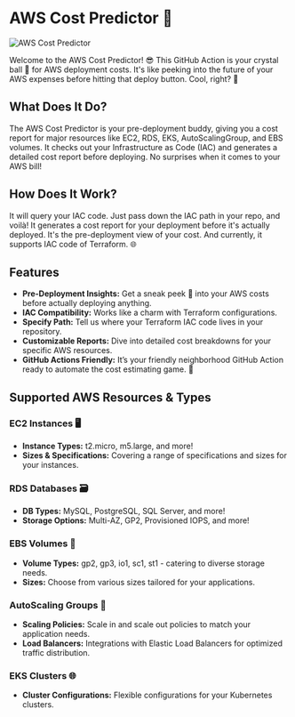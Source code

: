 # AWS Cost Predictor 🚀

![AWS Cost Predictor](https://github.com/salim8898/Images/blob/main/pngwing.com.png)

Welcome to the AWS Cost Predictor! 😎 This GitHub Action is your crystal ball 🔮 for AWS deployment costs. It's like peeking into the future of your AWS expenses before hitting that deploy button. Cool, right? 🌟

## What Does It Do?

The AWS Cost Predictor is your pre-deployment buddy, giving you a cost report for major resources like EC2, RDS, EKS, AutoScalingGroup, and EBS volumes. It checks out your Infrastructure as Code (IAC) and generates a detailed cost report before deploying. No surprises when it comes to your AWS bill! 

## How Does It Work?

It will query your IAC code. Just pass down the IAC path in your repo, and voilà! It generates a cost report for your deployment before it's actually deployed. It's the pre-deployment view of your cost. And currently, it supports IAC code of Terraform. 🌐

## Features

- **Pre-Deployment Insights:** Get a sneak peek 👀 into your AWS costs before actually deploying anything.
- **IAC Compatibility:** Works like a charm with Terraform configurations.
- **Specify Path:** Tell us where your Terraform IAC code lives in your repository.
- **Customizable Reports:** Dive into detailed cost breakdowns for your specific AWS resources.
- **GitHub Actions Friendly:** It’s your friendly neighborhood GitHub Action ready to automate the cost estimating game. 🤖

## Supported AWS Resources & Types

### EC2 Instances 🖥️

- **Instance Types:** t2.micro, m5.large, and more!
- **Sizes & Specifications:** Covering a range of specifications and sizes for your instances.
  
### RDS Databases 🗃️

- **DB Types:** MySQL, PostgreSQL, SQL Server, and more!
- **Storage Options:** Multi-AZ, GP2, Provisioned IOPS, and more!

### EBS Volumes 💾

- **Volume Types:** gp2, gp3, io1, sc1, st1 - catering to diverse storage needs.
- **Sizes:** Choose from various sizes tailored for your applications.

### AutoScaling Groups 🔄

- **Scaling Policies:** Scale in and scale out policies to match your application needs.
- **Load Balancers:** Integrations with Elastic Load Balancers for optimized traffic distribution.

### EKS Clusters 🌐

- **Cluster Configurations:** Flexible configurations for your Kubernetes clusters.


